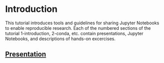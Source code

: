 # Introduction

This tutorial introduces tools and guidelines for sharing Jupyter Notebooks to enable reproducible research. Each of the numbered sections of the tutorial 1-introduction, 2-conda, etc. contain presentations, Jupyter Notebooks, and descriptions of hands-on excercises. 

## [Presentation](Introduction.pdf)